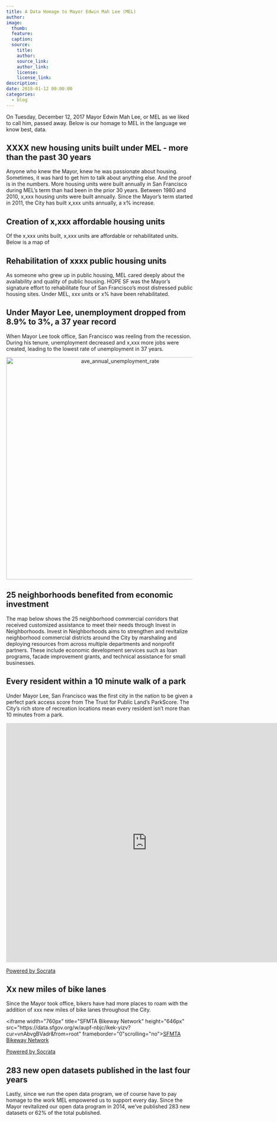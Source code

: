 ```yaml
---
title: A Data Homage to Mayor Edwin Mah Lee (MEL)
author:
image:
  thumb:
  feature:
  caption:
  source:
    title:
    author:
    source_link:
    author_link:
    license:
    license_link:
description:
date: 2018-01-12 00:00:00
categories:
  - blog
---
```



On Tuesday, December 12, 2017 Mayor Edwin Mah Lee, or MEL as we liked to call him, passed away. Below is our homage to MEL in the language we know best, data.

## XXXX new housing units built under MEL - more than the past 30 years

Anyone who knew the Mayor, knew he was passionate about housing. Sometimes, it was hard to get him to talk about anything else. And the proof is in the numbers. More housing units were built annually in San Francisco during MEL’s term than had been in the prior 30 years. Between 1980 and 2010, x,xxx housing units were built annually. Since the Mayor’s term started in 2011, the City has built x,xxx units annually, a x% increase.

## Creation of x,xxx affordable housing units

Of the x,xxx units built, x,xxx units are affordable or rehabilitated units. Below is a map of

## Rehabilitation of xxxx public housing units

As someone who grew up in public housing, MEL cared deeply about the availability and quality of public housing. HOPE SF was the Mayor’s signature effort to rehabilitate four of San Francisco’s most distressed public housing sites. Under MEL, xxx units or x% have been rehabilitated.

## Under Mayor Lee, unemployment dropped from 8.9% to 3%, a 37 year record

When Mayor Lee took office, San Francisco was reeling from the recession. During his tenure, unemployment decreased and x,xxx more jobs were created, leading to the lowest rate of unemployment in 37 years.

<div>
    <a href="https://plot.ly/~dblakev/1/?share_key=tOymhMWGRWiiq70p3BBNqN" target="_blank" title="ave_annual_unemployment_rate" style="display: block; text-align: center;"><img src="https://plot.ly/~dblakev/1.png?share_key=tOymhMWGRWiiq70p3BBNqN" alt="ave_annual_unemployment_rate" style="max-width: 100%;width: 600px;" width="600" onerror="this.onerror=null;this.src='https://plot.ly/404.png';" /></a>
    <script data-plotly="dblakev:1" sharekey-plotly="tOymhMWGRWiiq70p3BBNqN" src="https://plot.ly/embed.js" async=""></script>
</div>

## 25 neighborhoods benefited from economic investment

The map below shows the 25 neighborhood commercial corridors that received customized assistance to meet their  needs through Invest in Neighborhoods. Invest in Neighborhoods aims to strengthen and revitalize neighborhood commercial districts around the City by marshaling and deploying resources from across multiple departments and nonprofit partners. These include economic development services such as loan programs, facade improvement grants, and technical assistance for small businesses.

## Every resident within a 10 minute walk of a park

Under Mayor Lee, San Francisco was the first city in the nation to be given a perfect park access score from The Trust for Public Land’s ParkScore. The City’s rich store of recreation locations mean every resident isn’t more than 10 minutes from a park.

<div>
    <iframe width="760px" title="Parks Map" height="646px" src="https://data.sfgov.org/w/pz9b-tj7y/ikek-yizv?cur=lkue_SIsEmW&from=root" frameborder="0"scrolling="no"><a href="https://data.sfgov.org/Culture-and-Recreation/Parks-Map/pz9b-tj7y" title="Parks Map" target="_blank">Parks Map</a></iframe><p><a href="http://www.socrata.com/" target="_blank">Powered by Socrata</a></p>
</div>

## Xx new miles of bike lanes

Since the Mayor took office, bikers have had more places to roam with the addition of xxx new miles of bike lanes throughout the City.

<div>
    &lt;iframe width="760px" title="SFMTA Bikeway Network" height="646px" src="https://data.sfgov.org/w/aupf-nbjc/ikek-yizv?cur=vnAbvgBVadr&amp;from=root" frameborder="0"scrolling="no"&gt;<a href="https://data.sfgov.org/Transportation/SFMTA-Bikeway-Network/aupf-nbjc" title="SFMTA Bikeway Network" target="_blank">SFMTA Bikeway Network</a><p><a href="http://www.socrata.com/" target="_blank">Powered by Socrata</a></p>
</div>

## 283 new open datasets published in the last four years

Lastly, since we run the open data program, we of course have to pay homage to the work MEL empowered us to support every day. Since the Mayor revitalized our open data program in 2014, we’ve published 283 new datasets or 62% of the total published.